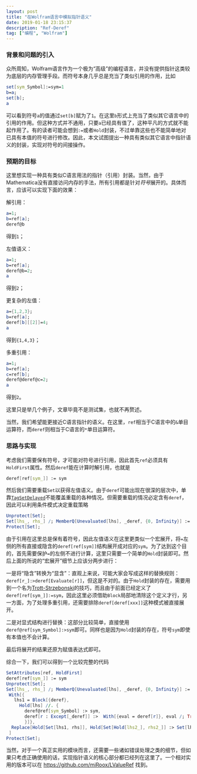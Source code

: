 ```yaml
---
layout: post
title: "在Wolfram语言中模拟指针语义"
date: 2019-01-18 23:15:37
description: "Ref-Deref"
tag: ["编程", "Wolfram"]
---
```


### 背景和问题的引入

众所周知，Wolfram语言作为一个极为“高级”的编程语言，并没有提供指针这类较为底层的内存管理手段。而符号本身几乎总是充当了类似引用的作用，比如

```mathematica
set[sym_Symbol]:=sym=1
b=a;
set[b];
a
```

可以看到符号`a`的值通过`set[b]`赋为了`1`。在这里`b`形式上充当了类似其它语言中的引用的作用。但这种方式并不通用，只要`a`已经具有值了，这种平凡的方式就不能起作用了。有的读者可能会想到`:=`或者`Hold`封装，不过单靠这些也不能简单地对已具有本值的符号进行修改。因此，本文试图提出一种具有类似其它语言中指针语义的封装，实现对符号的间接操作。

### 预期的目标

这里想实现一种具有类似C语言用法的指针（引用）封装。当然，由于Mathematica没有直接访问内存的手法，所有引用都是针对*符号*展开的。具体而言，应该可以实现下面的效果：

解引用：

```mathematica
a=1;
b=ref[a];
deref@b
```

得到`1`；

左值语义：

```mathematica
a=1;
b=ref[a];
deref@b=2;
a
```

得到`2`；

更复杂的左值：

```mathematica
a={1,2,3};
b=ref[a];
deref[b][[2]]=4;
a
```

得到`{1,4,3}`；

多重引用：

```mathematica
a=1;
b=ref[a];
c=ref[b];
deref@deref@c=2;
a
```

得到`2`。

这里只是举几个例子，文章毕竟不是测试集，也就不再赘述。

当然，我们希望能更接近C语言指针的语义。在这里，`ref`相当于C语言中的`&`单目运算符，而`deref`则相当于C语言的`*`单目运算符。

### 思路与实现

考虑我们需要保有符号，才可能对符号进行引用，因此首先`ref`必须具有`HoldFirst`属性。然后`deref`能在计算时解引用，也就是

```mathematica
deref[ref[sym_]] := sym
```

然后我们需要重载`Set`以获得左值语义。由于`deref`可能出现在很深的层次中，单靠[`TagSetDelayed`](http://reference.wolfram.com/language/ref/TagSetDelayed.html)不能覆盖重载的各种情况。但需要重载的情况必定含有`deref`，因此可以利用条件模式决定重载策略

```mathematica
Unprotect[Set];
Set[lhs_, rhs_] /; MemberQ[Unevaluated[lhs], _deref, {0, Infinity}] := <<具体实现>>
Protect[Set];
```

由于引用在这里总是保有着符号，因此左值语义在这里更类似一个宏展开，将`=`左侧的所有直接或隐含的`deref[ref[sym]]`结构展开成对应的`sym`。为了达到这个目的，首先需要保护`=`的左侧不进行计算，这里只需要一个简单的`Hold`封装即可。然后上面的所说的“宏展开”细节上应该分两步进行：

一是将“隐含”转换为“显含”：直观上来说，可能大家会写成这样的替换规则：`deref[r_]:>deref[Evaluate[r]]`，但这是不对的。由于`Hold`封装的存在，需要用到一个名为[Trott-Strzebonski](https://mathematica.stackexchange.com/questions/29317/replacement-inside-held-expression)的技巧，而且由于前面已经定义了`deref[ref[sym_]]:=sym`，因此这里必须借助`Block`局部地清除这个定义才行，另一方面，为了处理多重引用，还需要排除`deref[deref[xxx]]`这种模式被直接展开。

二是对显式结构进行替换：这部分比较简单，直接使用`deref@ref[sym_Symbol]:>sym`即可。同样也是因为`Hold`封装的存在，符号`sym`即使有本值也不会计算。

最后将展开的结果还原为赋值表达式即可。

综合一下，我们可以得到一个比较完整的代码

```mathematica
SetAttributes[ref, HoldFirst]
deref[ref[sym_]] := sym
Unprotect[Set];
Set[lhs_, rhs_] /; MemberQ[Unevaluated[lhs], _deref, {0, Infinity}] :=
 With[{
   lhs1 = Block[{deref},
     Hold[lhs] //. {
       deref@ref[sym_Symbol] :> sym,
       deref[r : Except[_deref]] :>  With[{eval = deref[r]}, eval /; True] (*Trott-Strzebonski*)
       }]},
  Replace[Hold[Set[lhs1, rhs]], Hold[Set[Hold[lhs2_], rhs2_]] :> Set[lhs2, rhs2]]
 ]
Protect[Set];
```

当然，对于一个真正实用的模块而言，还需要一些诸如错误处理之类的细节，但如果只考虑正确使用的话，实现指针语义的核心部分都已经列在这里了。一个相对实用的版本可以在 <https://github.com/miRoox/LValueRef> 找到。
